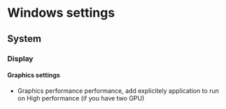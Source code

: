 # Windows settings

## System

### Display

#### Graphics settings

* Graphics performance performance, add explicitely application to run on High performance (if you have two GPU)
